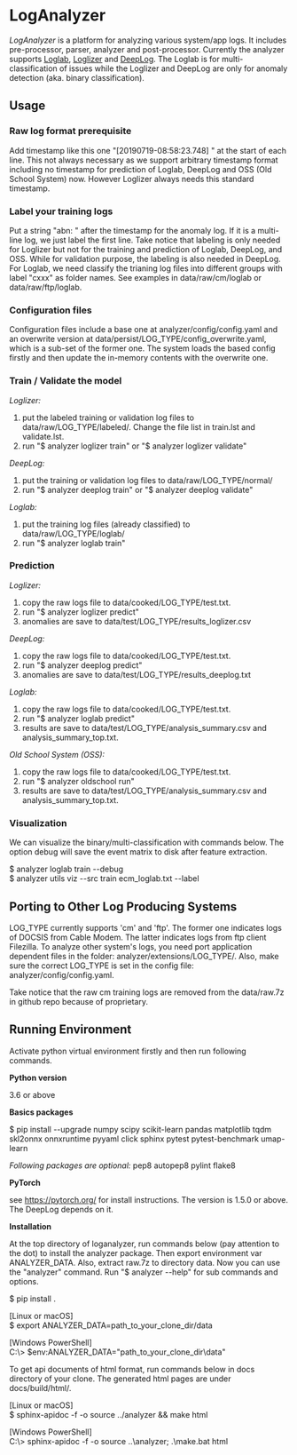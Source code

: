 # **LogAnalyzer**

*LogAnalyzer* is a platform for analyzing various system/app logs. It includes pre-processor, parser, analyzer and post-processor. Currently the analyzer supports [Loglab][link1], [Loglizer][link2] and [DeepLog][link3]. The Loglab is for multi-classification of issues while the Loglizer and DeepLog are only for anomaly detection (aka. binary classification).

[link1]: https://hayhan.github.io/2023/01/29/loglab.html
[link2]: https://github.com/logpai/loglizer
[link3]: https://www.cs.utah.edu/~lifeifei/papers/deeplog.pdf

## **Usage**

### Raw log format prerequisite
Add timestamp like this one "[20190719-08:58:23.748] " at the start of each line. This not always necessary as we support arbitrary timestamp format including no timestamp for prediction of Loglab, DeepLog and OSS (Old School System) now. However Loglizer always needs this standard timestamp.

### Label your training logs
Put a string "abn: " after the timestamp for the anomaly log. If it is a multi-line log, we just label the first line. Take notice that labeling is only needed for Loglizer but not for the training and prediction of Loglab, DeepLog, and OSS. While for validation purpose, the labeling is also needed in DeepLog. For Loglab, we need classify the trianing log files into different groups with label "cxxx" as folder names. See examples in data/raw/cm/loglab or data/raw/ftp/loglab.

### Configuration files

Configuration files include a base one at analyzer/config/config.yaml and an overwrite version at data/persist/LOG_TYPE/config_overwrite.yaml, which is a sub-set of the former one. The system loads the based config firstly and then update the in-memory contents with the overwrite one.

### Train / Validate the model

*Loglizer:*

1) put the labeled training or validation log files to data/raw/LOG_TYPE/labeled/. Change the file list in train.lst and validate.lst.
2) run "$ analyzer loglizer train" or "\$ analyzer loglizer validate"

*DeepLog:*

1) put the training or validation log files to data/raw/LOG_TYPE/normal/
2) run "$ analyzer deeplog train" or "\$ analyzer deeplog validate"

*Loglab:*

1) put the training log files (already classified) to data/raw/LOG_TYPE/loglab/
2) run "$ analyzer loglab train"

### Prediction

*Loglizer:*

1) copy the raw logs file to data/cooked/LOG_TYPE/test.txt.
2) run "$ analyzer loglizer predict"
3) anomalies are save to data/test/LOG_TYPE/results_loglizer.csv

*DeepLog:*

1) copy the raw logs file to data/cooked/LOG_TYPE/test.txt.
2) run "$ analyzer deeplog predict"
3) anomalies are save to data/test/LOG_TYPE/results_deeplog.txt

*Loglab:*

1) copy the raw logs file to data/cooked/LOG_TYPE/test.txt.
2) run "$ analyzer loglab predict"
3) results are save to data/test/LOG_TYPE/analysis_summary.csv and analysis_summary_top.txt.

*Old School System (OSS):*

1) copy the raw logs file to data/cooked/LOG_TYPE/test.txt.
2) run "$ analyzer oldschool run"
3) results are save to data/test/LOG_TYPE/analysis_summary.csv and analysis_summary_top.txt.

### Visualization
We can visualize the binary/multi-classification with commands below. The option debug will save the event matrix to disk after feature extraction.

\$ analyzer loglab train --debug  
\$ analyzer utils viz --src train ecm_loglab.txt --label

## **Porting to Other Log Producing Systems**

LOG_TYPE currently supports 'cm' and 'ftp'. The former one indicates logs of DOCSIS from Cable Modem. The latter indicates logs from ftp client Filezilla. To analyze other system's logs, you need port application dependent files in the folder: analyzer/extensions/LOG_TYPE/. Also, make sure the correct LOG_TYPE is set in the config file: analyzer/config/config.yaml.

Take notice that the raw cm training logs are removed from the data/raw.7z in github repo because of proprietary.

## **Running Environment**

Activate python virtual environment firstly and then run following commands.

**Python version**

3.6 or above

**Basics packages**

$ pip install --upgrade numpy scipy scikit-learn pandas matplotlib tqdm skl2onnx onnxruntime pyyaml click sphinx pytest pytest-benchmark umap-learn

*Following packages are optional:*
pep8 autopep8 pylint flake8

**PyTorch**

see https://pytorch.org/ for install instructions. The version is 1.5.0 or above. The DeepLog depends on it.

**Installation**

At the top directory of loganalyzer, run commands below (pay attention to the dot) to install the analyzer package. Then export environment var ANALYZER_DATA. Also, extract raw.7z to directory data. Now you can use the "analyzer" command. Run "\$ analyzer --help" for sub commands and options.

$ pip install .

[Linux or macOS]  
$ export ANALYZER_DATA=path_to_your_clone_dir/data

[Windows PowerShell]  
C:\\> $env:ANALYZER_DATA="path_to_your_clone_dir\data"

To get api documents of html format, run commands below in docs directory of your clone. The generated html pages are under docs/build/html/.

[Linux or macOS]  
$ sphinx-apidoc -f -o source ../analyzer && make html

[Windows PowerShell]  
C:\\> sphinx-apidoc -f -o source ..\analyzer; .\make.bat html
